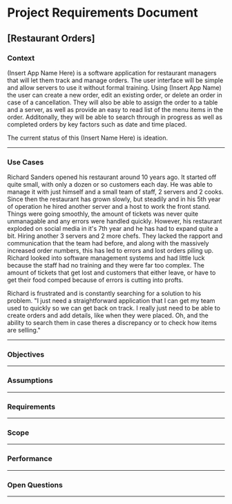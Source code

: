 # Project Requirements Document

## [Restaurant Orders]

### Context

(Insert App Name Here) is a software application for restaurant managers that will let them track and manage orders. The user interface will be simple and allow servers to use it without formal training. Using (Insert App Name) the user can create a new order, edit an existing order, or delete an order in case of a cancellation. They will also be able to assign the order to a table and a server, as well as provide an easy to read list of the menu items in the order. Additonally, they will be able to search through in progress as well as completed orders by key factors such as date and time placed.

The current status of this (Insert Name Here) is ideation.

***

### Use Cases

Richard Sanders opened his restaurant around 10 years ago. It started off quite small, with only a dozen or so customers each day. He was able to manage it with just himself and a small team of staff, 2 servers and 2 cooks. Since then the restaurant has grown slowly, but steadily and in his 5th year of operation he hired another server and a host to work the front stand. Things were going smoothly, the amount of tickets was never quite unmanagable and any errors were handled quickly. However, his restaurant exploded on social media in it's 7th year and he has had to expand quite a bit. Hiring another 3 servers and 2 more chefs. They lacked the rapport and communication that the team had before, and along with the massively increased order numbers, this has led to errors and lost orders piling up. Richard looked into software management systems and had little luck because the staff had no training and they were far too complex. The amount of tickets that get lost and customers that either leave, or have to get their food comped because of errors is cutting into profts.

Richard is frustrated and is constantly searching for a solution to his problem. "I just need a straightforward application that I can get my team used to quickly so we can get back on track. I really just need to be able to create orders and add details, like when they were placed. Oh, and the ability to search them in case theres a discrepancy or to check how items are selling." 

***

### Objectives

***

### Assumptions

***

### Requirements

***

### Scope

***

### Performance

***

### Open Questions

***
